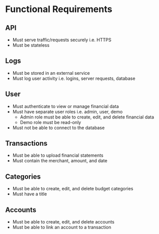 # Functional Requirements

## API

- Must serve traffic/requests securely i.e. HTTPS
- Must be stateless

## Logs

- Must be stored in an external service
- Must log user activity i.e. logins, server requests, database

## User

- Must authenticate to view or manage financial data
- Must have separate user roles i.e. admin, user, demo
  - Admin role must be able to create, edit, and delete financial data
  - Demo role must be read-only
- Must not be able to connect to the database

## Transactions

- Must be able to upload financial statements
- Must contain the merchant, amount, and date

## Categories

- Must be able to create, edit, and delete budget categories
- Must have a title

## Accounts

- Must be able to create, edit, and delete accounts
- Must be able to link an account to a transaction
